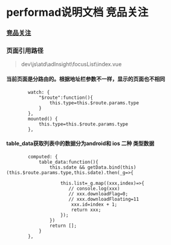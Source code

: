 # performad说明文档 竞品关注
### [竞品关注]( http://performad.dev.onemad.com/platform/atd/main#/atd/insight/focuslist/sys/android "竞品关注" )
### 页面引用路径 
> dev\js\atd\adInsight\focusList\index.vue

#### 当前页面是分路由的。根据地址栏参数不一样，显示的页面也不相同
```
        watch: {
            "$route":function(){
                this.type=this.$route.params.type
            }
        },
        mounted() {
            this.type=this.$route.params.type
        },
```


#### table_data获取列表中的数据分为android和 ios 二种 类型数据
```
        computed: {
            table_data:function(){
                this.sdate && getData.bind(this)(this.$route.params.type,this.sdate).then(_g=>{

                    this.list=_g.map((xxx,index)=>{
                       // console.log(xxx)
                       // xxx.downloadFlag=0;
                       // xxx.downloadFloating=11
                        xxx.id=index + 1;
                        return xxx;
                    });
                })
                return [];
            }
        },
```